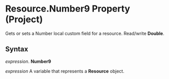 
# Resource.Number9 Property (Project)

Gets or sets a Number local custom field for a resource. Read/write  **Double**.


## Syntax

 _expression_. **Number9**

 _expression_ A variable that represents a **Resource** object.

